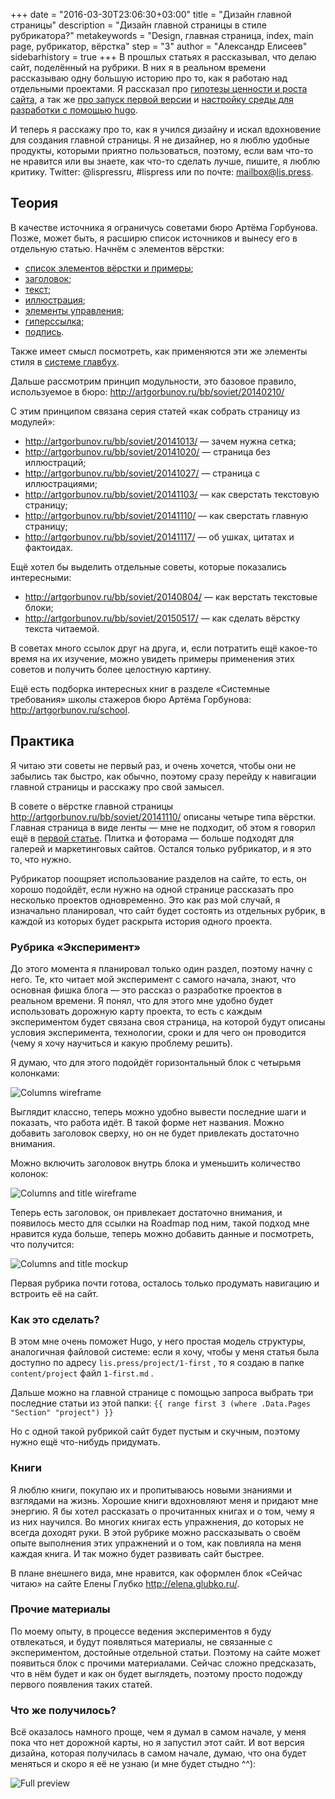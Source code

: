 +++
date = "2016-03-30T23:06:30+03:00"
title = "Дизайн главной страницы"
description = "Дизайн главной страницы в стиле рубрикатора?"
metakeywords = "Design, главная страница, index, main page, рубрикатор, вёрстка"
step = "3"
author = "Александр Елисеев"
sidebarhistory = true
+++
В прошлых статьях я рассказывал, что делаю сайт, поделённый на рубрики. В них я в реальном времени рассказываю одну большую историю про то, как я работаю над отдельными проектами. Я рассказал про [гипотезы ценности и роста сайта](https://lis.press/lispress/1-hypothesis/), а так же [про запуск первой версии](https://lis.press/lispress/2-blog-engine/) и [настройку среды для разработки с помощью hugo](https://lis.press/lispress/2.2-hugo/).

И теперь я расскажу про то, как я учился дизайну и искал вдохновение для создания главной страницы. Я не дизайнер, но я люблю удобные продукты, которыми приятно пользоваться, поэтому, если вам что-то не нравится или вы знаете, как что-то сделать лучше, пишите, я люблю критику. Twitter: @lispressru, #lispress или по почте: mailbox@lis.press.

## Теория

В качестве источника я ограничусь советами бюро Артёма Горбунова. Позже, может быть, я расширю список источников и вынесу его в отдельную статью. Начнём с элементов вёрстки:


- [список элементов вёрстки и примеры](http://artgorbunov.ru/bb/soviet/20140519/);
- [заголовок](http://artgorbunov.ru/bb/soviet/20140616/);
- [текст](http://artgorbunov.ru/bb/soviet/20140630/);
- [иллюстрация](http://artgorbunov.ru/bb/soviet/20140707/);
- [элементы управления](http://artgorbunov.ru/bb/soviet/20140714/);
- [гиперссылка](http://artgorbunov.ru/bb/soviet/20140721/);
- [подпись](http://artgorbunov.ru/bb/soviet/20140728/).

Также имеет смысл посмотреть, как применяются эти же элементы стиля в [системе главбух](https://docs.google.com/document/d/1a0NkLK67sgFF5gRLdRvBg9XoM6omKhGWOg8GJfJrgWQ/edit).

Дальше рассмотрим принцип модульности, это базовое правило, используемое в бюро:
http://artgorbunov.ru/bb/soviet/20140210/

С этим принципом связана серия статей «как собрать страницу из модулей»:

- http://artgorbunov.ru/bb/soviet/20141013/ — зачем нужна сетка;
- http://artgorbunov.ru/bb/soviet/20141020/ — страница без иллюстраций;
- http://artgorbunov.ru/bb/soviet/20141027/ — страница с иллюстрациями;
- http://artgorbunov.ru/bb/soviet/20141103/ — как сверстать текстовую страницу;
- http://artgorbunov.ru/bb/soviet/20141110/ — как сверстать главную страницу;
- http://artgorbunov.ru/bb/soviet/20141117/ — об ушках, цитатах и фактоидах.

Ещё хотел бы выделить отдельные советы, которые показались интересными:

- http://artgorbunov.ru/bb/soviet/20140804/ — как верстать текстовые блоки;
- http://artgorbunov.ru/bb/soviet/20150517/ — как сделать вёрстку текста читаемой.

В советах много ссылок друг на друга, и, если потратить ещё какое-то время на их изучение, можно увидеть примеры применения этих советов и получить более целостную картину.

Ещё есть подборка интересных книг в разделе «Системные требования» школы стажеров бюро Артёма Горбунова: http://artgorbunov.ru/school.


## Практика

Я читаю эти советы не первый раз, и очень хочется, чтобы они не забылись так быстро, как обычно, поэтому сразу перейду к навигации главной страницы и расскажу про свой замысел.

В совете о вёрстке главной страницы http://artgorbunov.ru/bb/soviet/20141110/ описаны четыре типа вёрстки. Главная страница в виде ленты — мне не подходит, об этом я говорил ещё в [первой статье](https://lis.press/lispress/1-hypothesis/). Плитка и фоторама — больше подходят для галерей и маркетинговых сайтов. Остался только рубрикатор, и я это то, что нужно.

Рубрикатор поощряет использование разделов на сайте, то есть, он хорошо подойдёт, если нужно на одной странице рассказать про несколько проектов одновременно. Это как раз мой случай, я изначально планировал, что сайт будет состоять из отдельных рубрик, в каждой из которых будет раскрыта история одного проекта.


### Рубрика «Эксперимент»

До этого момента я планировал только один раздел, поэтому начну с него. Те, кто читает мой эксперимент с самого начала, знают, что основная фишка блога — это рассказ о разработке проектов в реальном времени. Я понял, что для этого мне удобно будет использовать дорожную карту проекта, то есть с каждым экспериментом будет связана своя страница, на которой будут описаны условия эксперимента, технологии, сроки и для чего он проводится (чему я хочу научиться и какую проблему решить).

Я думаю, что для этого подойдёт горизонтальный блок с четырьмя колонками:

<img src="/image/lp-3/columns.png" title="Columns wireframe" >



Выглядит классно, теперь можно удобно вывести последние шаги и показать, что работа идёт. В такой форме нет названия. Можно добавить заголовок сверху, но он не будет привлекать достаточно внимания.

Можно включить заголовок внутрь блока и уменьшить количество колонок:

<img src="/image/lp-3/columns_title.png" title="Columns and title wireframe">


Теперь есть заголовок, он привлекает достаточно внимания, и появилось место для ссылки на Roadmap под ним, такой подход мне нравится куда больше, теперь можно добавить данные и посмотреть, что получится:

<img src="/image/lp-3/columns_title_mock.png" title="Columns and title mockup">


Первая рубрика почти готова, осталось только продумать навигацию и встроить её на сайт.


### Как это сделать?

В этом мне очень поможет Hugo, у него простая модель структуры, аналогичная файловой системе: если я хочу, чтобы у меня статья была доступно по адресу `lis.press/project/1-first` , то я создаю в папке `content/project`  файл `1-first.md` .

Дальше можно на главной странице с помощью запроса выбрать три последние статьи из этой папки:
`{{ range first 3 (where .Data.Pages "Section" "project") }}`

Но с одной такой рубрикой сайт будет пустым и скучным, поэтому нужно ещё что-нибудь придумать.

### Книги

Я люблю книги, покупаю их и пропитываюсь новыми знаниями и взглядами на жизнь. Хорошие книги вдохновляют меня и придают мне энергию. Я бы хотел рассказать о прочитанных книгах и о том, чему я из них научился. Во многих книгах есть упражнения, до которых не всегда доходят руки. В этой рубрике можно рассказывать о своём опыте выполнения этих упражнений и о том, как повлияла на меня каждая книга. И так можно будет развивать сайт быстрее.

В плане внешнего вида, мне нравится, как оформлен блок «Сейчас читаю» на сайте Елены Глубко http://elena.glubko.ru/.


### Прочие материалы

По моему опыту, в процессе ведения экспериментов я буду отвлекаться, и будут появляться материалы, не связанные с экспериментом, достойные отдельной статьи. Поэтому на сайте может появиться блок с прочими материалами. Сейчас сложно предсказать, что в нём будет и как он будет выглядеть, поэтому просто подожду первого появления таких статей.


### Что же получилось?

Всё оказалось намного проще, чем я думал в самом начале, у меня пока что нет дорожной карты, но я запустил этот сайт. И вот версия дизайна, которая получилась в самом начале, думаю, что она будет меняться и скоро я её не узнаю (и мне будет стыдно ^^):

<img src="/image/lp-3/main.png" title="Full preview">
